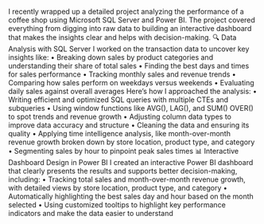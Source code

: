 I recently wrapped up a detailed project analyzing the performance of a coffee shop using Microsoft SQL Server and Power BI. The project covered everything from digging into raw data to building an interactive dashboard that makes the insights clear and helps with decision-making.
🔍 Data Analysis with SQL Server
I worked on the transaction data to uncover key insights like:
•	Breaking down sales by product categories and understanding their share of total sales
•	Finding the best days and times for sales performance
•	Tracking monthly sales and revenue trends
•	Comparing how sales perform on weekdays versus weekends
•	Evaluating daily sales against overall averages
Here’s how I approached the analysis:
•	Writing efficient and optimized SQL queries with multiple CTEs and subqueries
•	Using window functions like AVG(), LAG(), and SUM() OVER() to spot trends and revenue growth
•	Adjusting column data types to improve data accuracy and structure
•	Cleaning the data and ensuring its quality
•	Applying time intelligence analysis, like month-over-month revenue growth broken down by store location, product type, and category
•	Segmenting sales by hour to pinpoint peak sales times
📊 Interactive Dashboard Design in Power BI
I created an interactive Power BI dashboard that clearly presents the results and supports better decision-making, including:
•	Tracking total sales and month-over-month revenue growth, with detailed views by store location, product type, and category
•	Automatically highlighting the best sales day and hour based on the month selected
•	Using customized tooltips to highlight key performance indicators and make the data easier to understand

